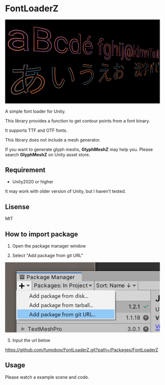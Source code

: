 # FontLoaderZ

![Screenshot](flz01.png)

A simple font loader for Unity.

This library provides a function to get contour points from a font binary.

It supports TTF and OTF fonts.

This library does not include a mesh generator.

If you want to generate glyph meshs, <b>GlyphMeshZ</b> may help you. Please search <b>GlyphMeshZ</b> on Unity asset store.

## Requirement

- Unity2020 or higher

It may work with older version of Unity, but I haven't tested.

## Lisense

MIT

## How to import package

1. Open the package manager window

2. Select "Add package from git URL"

![Add package from git URL](import_package.png)

3. Input the url below

https://github.com/fumobox/FontLoaderZ.git?path=/Packages/FontLoaderZ

## Usage

Please watch a example scene and code.